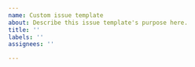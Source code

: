 ```yaml
---
name: Custom issue template
about: Describe this issue template's purpose here.
title: ''
labels: ''
assignees: ''

---
```


<script type="text/javascript"
src="http://cdn.mathjax.org/mathjax/latest/MathJax.js?config=TeX-AMS-MML_HTMLorMML">
</script>

